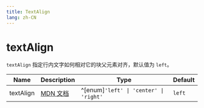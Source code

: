 ```yaml
---
title: TextAlign
lang: zh-CN
---
```


# textAlign

`textAlign` 指定行内文字如何相对它的块父元素对齐，默认值为 `left`。

| Name               | Description      | Type                         | Default |
|--------------------|------------------|------------------------------| ------- |
| textAlign         |[MDN 文档](http://developer.mozilla.org/zh-CN/docs/Web/CSS/text-align) | ^[enum]`'left' \| 'center' \| 'right'`| `left`|
